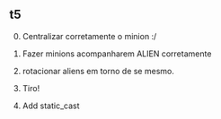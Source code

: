 ## t5

0. Centralizar corretamente o minion :/

1. Fazer minions acompanharem ALIEN corretamente

2. rotacionar aliens em torno de se mesmo.

3. Tiro!
 
4. Add static_cast
